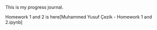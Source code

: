 This is my progress journal.

Homework 1 and 2 is here[Muhammed Yusuf Çezik - Homework 1 and 2.ipynb]
